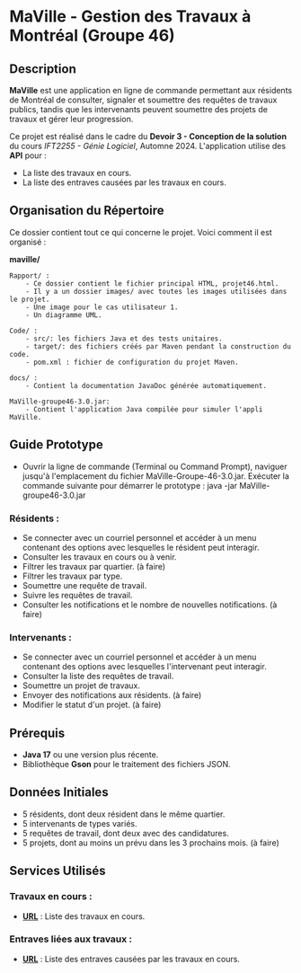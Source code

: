 # MaVille - Gestion des Travaux à Montréal (Groupe 46)

## Description
**MaVille** est une application en ligne de commande permettant aux résidents de Montréal de consulter, signaler et soumettre des requêtes de travaux publics, tandis que les intervenants peuvent soumettre des projets de travaux et gérer leur progression.

Ce projet est réalisé dans le cadre du **Devoir 3 - Conception de la solution** du cours *IFT2255 - Génie Logiciel*, Automne 2024.
L'application utilise des **API** pour :  
- La liste des travaux en cours.  
- La liste des entraves causées par les travaux en cours.  

## Organisation du Répertoire

Ce dossier contient tout ce qui concerne le projet. Voici comment il est organisé :

**maville/**

    Rapport/ :
        - Ce dossier contient le fichier principal HTML, projet46.html.
        - Il y a un dossier images/ avec toutes les images utilisées dans le projet.
        - Une image pour le cas utilisateur 1.
        - Un diagramme UML.

    Code/ :
        - src/: les fichiers Java et des tests unitaires.
        - target/: des fichiers créés par Maven pendant la construction du code.
        - pom.xml : fichier de configuration du projet Maven.

    docs/ :
        - Contient la documentation JavaDoc générée automatiquement.

    MaVille-groupe46-3.0.jar:
        - Contient l'application Java compilée pour simuler l'appli MaVille.

## Guide Prototype
- Ouvrir la ligne de commande (Terminal ou Command Prompt), naviguer jusqu'à l'emplacement du fichier MaVille-Groupe-46-3.0.jar. Exécuter la commande suivante pour démarrer le prototype : java -jar MaVille-groupe46-3.0.jar

### Résidents :
- Se connecter avec un courriel personnel et accéder à un menu contenant des options avec lesquelles le résident peut interagir.
- Consulter les travaux en cours ou à venir.
- Filtrer les travaux par quartier. (à faire)
- Filtrer les travaux par type.
- Soumettre une requête de travail.
- Suivre les requêtes de travail.
- Consulter les notifications et le nombre de nouvelles notifications. (à faire)

### Intervenants :
- Se connecter avec un courriel personnel et accéder à un menu contenant des options avec lesquelles l'intervenant peut interagir.
- Consulter la liste des requêtes de travail.
- Soumettre un projet de travaux.
- Envoyer des notifications aux résidents. (à faire)
- Modifier le statut d'un projet. (à faire)

## Prérequis
- **Java 17** ou une version plus récente.
- Bibliothèque **Gson** pour le traitement des fichiers JSON.

## Données Initiales
- 5 résidents, dont deux résident dans le même quartier.
- 5 intervenants de types variés.
- 5 requêtes de travail, dont deux avec des candidatures.
- 5 projets, dont au moins un prévu dans les 3 prochains mois. (à faire)

## Services Utilisés
### Travaux en cours :
- [**URL**](https://donnees.montreal.ca/api/3/action/datastore_search?resource_id=cc41b532-f12d-40fb-9f55-eb58c9a2b12b) : Liste des travaux en cours.

### Entraves liées aux travaux :
- [**URL**](https://donnees.montreal.ca/api/3/action/datastore_search?resource_id=a2bc8014-488c-495d-941b-e7ae1999d1bd) : Liste des entraves causées par les travaux en cours.

